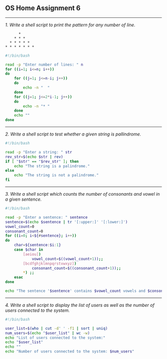 ## OS Home Assignment 6

---

_1. Write a shell script to print the pattern for any number of line._

```
      *
    * * *
  * * * * *
* * * * * * *
```

```bash
#!/bin/bash

read -p "Enter number of lines: " n
for ((i=1; i<=n; i++))
do
    for ((j=1; j<=n-i; j++))
    do
        echo -n "  "
    done
    for ((j=1; j<=2*i-1; j++))
    do
        echo -n "* "
    done
    echo ""
done
```

---

_2. Write a shell script to test whether a given string is pallindrome._

```bash
#!/bin/bash

read -p "Enter a string: " str
rev_str=$(echo $str | rev)
if [ "$str" == "$rev_str" ]; then
    echo "The string is a palindrome."
else
    echo "The string is not a palindrome."
fi
```

---

_3. Write a shell script which counts the number of consonants and vowel in a given sentence._

```bash
#!/bin/bash

read -p "Enter a sentence: " sentence
sentence=$(echo $sentence | tr '[:upper:]' '[:lower:]')
vowel_count=0
consonant_count=0
for ((i=0; i<${#sentence}; i++))
do
    char=${sentence:$i:1}
    case $char in
        [aeiou])
            vowel_count=$((vowel_count+1));;
        [bcdfghjklmnpqrstvwxyz])
            consonant_count=$((consonant_count+1));;
        *) ;;
    esac
done

echo "The sentence '$sentence' contains $vowel_count vowels and $consonant_count consonants."
```

---

_4. Write a shell script to display the list of users as well as the number of users connected to the system._

```bash
#!/bin/bash

user_list=$(who | cut -d' ' -f1 | sort | uniq)
num_users=$(echo "$user_list" | wc -w)
echo "List of users connected to the system:"
echo "$user_list"
echo ""
echo "Number of users connected to the system: $num_users"
```
